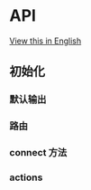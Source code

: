 # API

[View this in English](../en-US/API.md)

## 初始化

### 默认输出

### 路由

### connect 方法

### actions
